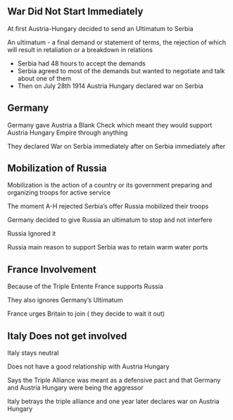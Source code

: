 ## War Did Not Start Immediately 
At first Austria-Hungary decided to send an Ultimatum to Serbia

An ultimatum - a final demand or statement of terms, the rejection of which will result in retaliation or a breakdown in relations

- Serbia had 48 hours to accept the demands 
- Serbia agreed to most of the demands but wanted to negotiate and talk about one of them
- Then on July 28th 1914 Austria Hungary declared war on Serbia 

## Germany 
Germany gave Austria a Blank Check which meant they would support Austria Hungary Empire through anything 

They declared War on Serbia immediately after on Serbia immediately after

## Mobilization of Russia 
Mobilization is the action of a country or its government preparing and organizing troops for active service 

The moment A-H rejected Serbia’s offer Russia mobilized their troops 

Germany decided to give Russia an ultimatum to stop and not interfere

Russia Ignored it 

Russia main reason to support Serbia was to retain warm water ports  

## France Involvement 
Because of the Triple Entente France supports Russia

They also ignores Germany’s Ultimatum 

France urges Britain to join ( they decide to wait it out) 

## Italy Does not get involved 
Italy stays neutral 

Does not have a good relationship with Austria Hungary 

Says the Triple Alliance was meant as a defensive pact and that Germany and Austria Hungary were being the aggressor

Italy betrays the triple alliance and one year later declares war on Austria Hungary 
